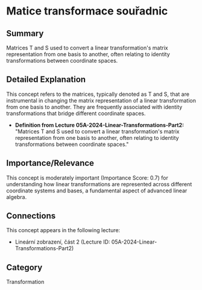# Matice transformace souřadnic

## Summary
Matrices T and S used to convert a linear transformation's matrix representation from one basis to another, often relating to identity transformations between coordinate spaces.

## Detailed Explanation
This concept refers to the matrices, typically denoted as T and S, that are instrumental in changing the matrix representation of a linear transformation from one basis to another. They are frequently associated with identity transformations that bridge different coordinate spaces.

*   **Definition from Lecture 05A-2024-Linear-Transformations-Part2:** "Matrices T and S used to convert a linear transformation's matrix representation from one basis to another, often relating to identity transformations between coordinate spaces."

## Importance/Relevance
This concept is moderately important (Importance Score: 0.7) for understanding how linear transformations are represented across different coordinate systems and bases, a fundamental aspect of advanced linear algebra.

## Connections
This concept appears in the following lecture:
*   Lineární zobrazení, část 2 (Lecture ID: 05A-2024-Linear-Transformations-Part2)

## Category
Transformation
